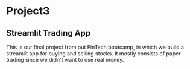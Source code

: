 # Project3

## Streamlit Trading App

This is our final project from out FinTech bootcamp, in which we build a streamlit app for buying and selling stocks. It mostly consists of paper trading since we didn't want to use real money.